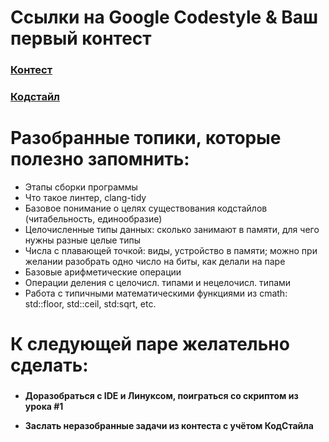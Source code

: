 # Ссылки на Google Codestyle & Ваш первый контест

### [Контест](https://contest.yandex.ru/contest/40236/problems/D/)

### [Кодстайл](https://google.github.io/styleguide/cppguide.html)

# Разобранные топики, которые полезно запомнить:
- Этапы сборки программы
- Что такое линтер, clang-tidy
- Базовое понимание о целях существования кодстайлов (читабельность, единообразие)
- Целочисленные типы данных: сколько занимают в памяти, для чего нужны разные целые типы
- Числа с плавающей точкой: виды, устройство в памяти; можно при желании разобрать одно число на биты, как делали на паре
- Базовые арифметические операции
- Операции деления с целочисл. типами и нецелочисл. типами
- Работа с типичными математическими функциями из cmath: std::floor, std::ceil, std:sqrt, etc.

# К следующей паре желательно сделать:
### 
- **Доразобраться с IDE и Линуксом, поиграться со скриптом из урока #1**

- **Заслать неразобранные задачи из контеста с учётом КодСтайла**
